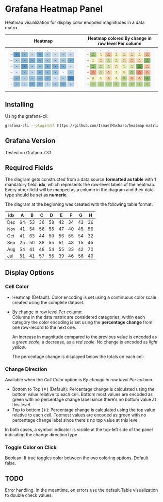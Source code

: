 # Grafana Heatmap Panel

Heatmap visualization for display color encoded magnitudes in a data matrix.

Heatmap                | Heatmap colored By change in row level Per column
:---------------------:|:-------------------------------------------------:
![](img/heatmap.png)   |  ![](img/heatmap-colored-by-category-change.png)

## Installing

Using the grafana-cli:

```bash
grafana-cli --pluginUrl https://github.com/IsmaelMasharo/heatmap-matrix-panel/raw/master/heatmap-matrix-panel.zip plugins install heatmap-matrix-panel
```

## Grafana Version

Tested on Grafana 7.3.1

## Required Fields

The diagram gets constructed from a data source **formatted as table** with 1 mandatory field: **idx**, which represents the row-level labels of the heatmap. Every other field will be mapped as a column in the diagram and their data type should be set as **numeric**.

The diagram at the beginning was created with the following table format:

| idx | A  | B  | C  | D  | E  | F  | G  | H  |
|-----|----|----|----|----|----|----|----|----|
| Dec | 64 | 53 | 36 | 58 | 42 | 34 | 43 | 36 |
| Nov | 41 | 54 | 56 | 55 | 47 | 40 | 45 | 56 |
| Oct | 41 | 63 | 44 | 50 | 56 | 55 | 54 | 32 |
| Sep | 25 | 50 | 38 | 55 | 51 | 48 | 15 | 45 |
| Aug | 54 | 41 | 48 | 54 | 55 | 33 | 42 | 70 |
| Jul | 51 | 41 | 57 | 55 | 39 | 46 | 56 | 40 |

## Display Options

### Cell Color
* Heatmap (Default): Color encoding is set using a continuous color scale created using the complete dataset.

* By change in row level Per column:  
    Columns in the data matrix are considered categories, within each category the color encoding is set using the **percentage change** from one row-record to the next one. 

    An increase in magnitude compared to the previous value is encoded as a *green scale*; a decrease, as a *red scale*. No change is encoded as *light yellow*.

    The percentage change is displayed below the totals on each cell.

### Change Direction

Available when the *Cell Color* option is *By change in row level Per column*.

* Bottom to Top (↟) (Default): Percentage change is calculated using the bottom value relative to each cell. Bottom most values are encoded as green with no percentage change label since there's no bottom value at this level.
* Top to bottom (↡): Percentage change is calculated using the top value relative to each cell. Topmost values are encoded as green with no percentage change label since there's no top value at this level.

In both cases, a symbol indicator is visible at the top-left side of the panel indicating the change direction type.

### Toggle Color on Click

Boolean. If true toggles color between the two coloring options. Default false.

## TODO

Error handling. In the meantime, on errors use the default Table visualization to double check values.
